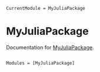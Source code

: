 ```@meta
CurrentModule = MyJuliaPackage
```

# MyJuliaPackage

Documentation for [MyJuliaPackage](https://github.com/jchuharski/MyJuliaPackage.jl).

```@index
```

```@autodocs
Modules = [MyJuliaPackage]
```
